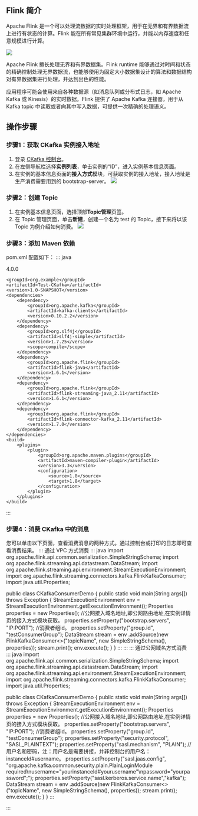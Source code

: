 ## Flink 简介
Apache Flink 是一个可以处理流数据的实时处理框架，用于在无界和有界数据流上进行有状态的计算。Flink 能在所有常见集群环境中运行，并能以内存速度和任意规模进行计算。

![](https://main.qcloudimg.com/raw/380cf6c9a57a9e645b12f94f1bcaf94c.png)

Apache Flink 擅长处理无界和有界数据集。Flink runtime 能够通过对时间和状态的精确控制处理无界数据流，也能够使用为固定大小数据集设计的算法和数据结构对有界数据集进行处理，并达到出色的性能。

应用程序可能会使用来自各种数据源（如消息队列或分布式日志，如 Apache Kafka 或 Kinesis）的实时数据。Flink 提供了 Apache Kafka 连接器，用于从 Kafka topic 中读取或者向其中写入数据，可提供一次精确的处理语义。

## 操作步骤

### 步骤1：获取 CKafka 实例接入地址

1. 登录 [CKafka 控制台](https://console.cloud.tencent.com/ckafka)。
2. 在左侧导航栏选择**实例列表**，单击实例的“ID”，进入实例基本信息页面。
3. 在实例的基本信息页面的**接入方式**模块，可获取实例的接入地址，接入地址是生产消费需要用到的 bootstrap-server。
   ![](https://main.qcloudimg.com/raw/a28b5599889166095c168510ce1f5e89.png)

### 步骤2：创建 Topic

1. 在实例基本信息页面，选择顶部**Topic管理**页签。
2. 在 Topic 管理页面，单击**新建**，创建一个名为 test 的 Topic，接下来将以该 Topic 为例介绍如何消费。
   ![](https://main.qcloudimg.com/raw/3576875138eb4447622571433312907f.png)

### 步骤3：添加 Maven 依赖

pom.xml 配置如下：
<dx-codeblock>
:::  java
<?xml version="1.0" encoding="UTF-8"?>
<project xmlns="http://maven.apache.org/POM/4.0.0"
         xmlns:xsi="http://www.w3.org/2001/XMLSchema-instance"
         xsi:schemaLocation="http://maven.apache.org/POM/4.0.0 http://maven.apache.org/xsd/maven-4.0.0.xsd">
    <modelVersion>4.0.0</modelVersion>

    <groupId>org.example</groupId>
    <artifactId>Test-CKafka</artifactId>
    <version>1.0-SNAPSHOT</version>
    <dependencies>
        <dependency>
            <groupId>org.apache.kafka</groupId>
            <artifactId>kafka-clients</artifactId>
            <version>0.10.2.2</version>
        </dependency>
        <dependency>
            <groupId>org.slf4j</groupId>
            <artifactId>slf4j-simple</artifactId>
            <version>1.7.25</version>
            <scope>compile</scope>
        </dependency>
        <dependency>
            <groupId>org.apache.flink</groupId>
            <artifactId>flink-java</artifactId>
            <version>1.6.1</version>
        </dependency>
        <dependency>
            <groupId>org.apache.flink</groupId>
            <artifactId>flink-streaming-java_2.11</artifactId>
            <version>1.6.1</version>
        </dependency>
        <dependency>
            <groupId>org.apache.flink</groupId>
            <artifactId>flink-connector-kafka_2.11</artifactId>
            <version>1.7.0</version>
        </dependency>
    </dependencies>
    <build>
        <plugins>
            <plugin>
                <groupId>org.apache.maven.plugins</groupId>
                <artifactId>maven-compiler-plugin</artifactId>
                <version>3.3</version>
                <configuration>
                    <source>1.8</source>
                    <target>1.8</target>
                </configuration>
            </plugin>
        </plugins>
    </build>
</project>
:::
</dx-codeblock>


### 步骤4：消费 CKafka 中的消息

您可以单击以下页面，查看消费消息的两种方式。通过控制台或打印的日志即可查看消费结果。
<dx-tabs>
:::  通过 VPC 方式消费
<dx-codeblock>
:::  java
import org.apache.flink.api.common.serialization.SimpleStringSchema;
import org.apache.flink.streaming.api.datastream.DataStream;
import org.apache.flink.streaming.api.environment.StreamExecutionEnvironment;
import org.apache.flink.streaming.connectors.kafka.FlinkKafkaConsumer;
import java.util.Properties;

public class CKafkaConsumerDemo {
		public static void main(String args[]) throws Exception {
				StreamExecutionEnvironment env = StreamExecutionEnvironment.getExecutionEnvironment();
				Properties properties = new Properties();
				//公网接入域名地址,即公网路由地址,在实例详情页的接入方式模块获取。
				properties.setProperty("bootstrap.servers", "IP:PORT");
				//消费者组id。
				properties.setProperty("group.id", "testConsumerGroup");
				DataStream<String> stream = env
								.addSource(new FlinkKafkaConsumer<>("topicName", new SimpleStringSchema(), properties));
				stream.print();
				env.execute();
		}
}
:::
</dx-codeblock>
:::
::: 通过公网域名方式消费
<dx-codeblock>
:::  java
import org.apache.flink.api.common.serialization.SimpleStringSchema;
import org.apache.flink.streaming.api.datastream.DataStream;
import org.apache.flink.streaming.api.environment.StreamExecutionEnvironment;
import org.apache.flink.streaming.connectors.kafka.FlinkKafkaConsumer;
import java.util.Properties;

public class CKafkaConsumerDemo {
		public static void main(String args[]) throws Exception {
				StreamExecutionEnvironment env = StreamExecutionEnvironment.getExecutionEnvironment();
				Properties properties = new Properties();
				//公网接入域名地址,即公网路由地址,在实例详情页的接入方式模块获取。
				properties.setProperty("bootstrap.servers", "IP:PORT");
				//消费者组id。
				properties.setProperty("group.id", "testConsumerGroup");
				properties.setProperty("security.protocol", "SASL_PLAINTEXT");
				properties.setProperty("sasl.mechanism", "PLAIN");
				//用户名和密码，注：用户名是需要拼接，并非控制台的用户名：instanceId#username。
				properties.setProperty("sasl.jaas.config", 
															 "org.apache.kafka.common.security.plain.PlainLoginModule required\nusername=\"yourinstanceId#yourusername\"\npassword=\"yourpassword\";");
				properties.setProperty("sasl.kerberos.service.name","kafka");
				DataStream<String> stream = env
								.addSource(new FlinkKafkaConsumer<>("topicName", new SimpleStringSchema(), properties));
				stream.print();
				env.execute();
		}
}
:::
</dx-codeblock>

:::
</dx-tabs>




